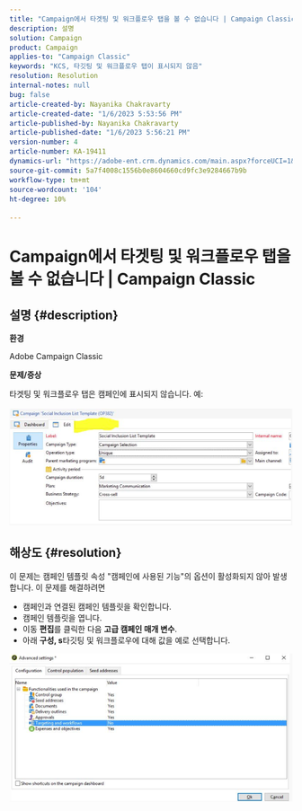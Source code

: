```yaml
---
title: "Campaign에서 타겟팅 및 워크플로우 탭을 볼 수 없습니다 | Campaign Classic"
description: 설명
solution: Campaign
product: Campaign
applies-to: "Campaign Classic"
keywords: "KCS, 타깃팅 및 워크플로우 탭이 표시되지 않음"
resolution: Resolution
internal-notes: null
bug: false
article-created-by: Nayanika Chakravarty
article-created-date: "1/6/2023 5:53:56 PM"
article-published-by: Nayanika Chakravarty
article-published-date: "1/6/2023 5:56:21 PM"
version-number: 4
article-number: KA-19411
dynamics-url: "https://adobe-ent.crm.dynamics.com/main.aspx?forceUCI=1&pagetype=entityrecord&etn=knowledgearticle&id=d629bf14-eb8d-ed11-81ac-6045bd006ce9"
source-git-commit: 5a7f4008c1556b0e8604660cd9fc3e9284667b9b
workflow-type: tm+mt
source-wordcount: '104'
ht-degree: 10%

---
```


# Campaign에서 타겟팅 및 워크플로우 탭을 볼 수 없습니다 | Campaign Classic

## 설명 {#description}


<b>환경</b>

Adobe Campaign Classic

<b>문제/증상</b>

타겟팅 및 워크플로우 탭은 캠페인에 표시되지 않습니다. 예:
<br><br>![](assets/___d729bf14-eb8d-ed11-81ac-6045bd006ce9___.png)<br>

## 해상도 {#resolution}


이 문제는 캠페인 템플릿 속성 &quot;캠페인에 사용된 기능&quot;의 옵션이 활성화되지 않아 발생합니다. 이 문제를 해결하려면

- 캠페인과 연결된 캠페인 템플릿을 확인합니다.
- 캠페인 템플릿을 엽니다.
- 이동 <b>편집</b>를 클릭한 다음 <b>고급 캠페인 매개 변수</b>.
- 아래 <b>구성, s</b>타깃팅 및 워크플로우에 대해 값을 예로 선택합니다.


![](assets/f184a935-4ace-ec11-a7b5-00224809c196.png)
